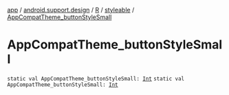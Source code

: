 [app](../../../index.md) / [android.support.design](../../index.md) / [R](../index.md) / [styleable](index.md) / [AppCompatTheme_buttonStyleSmall](./-app-compat-theme_button-style-small.md)

# AppCompatTheme_buttonStyleSmall

`static val AppCompatTheme_buttonStyleSmall: `[`Int`](https://kotlinlang.org/api/latest/jvm/stdlib/kotlin/-int/index.html)
`static val AppCompatTheme_buttonStyleSmall: `[`Int`](https://kotlinlang.org/api/latest/jvm/stdlib/kotlin/-int/index.html)
